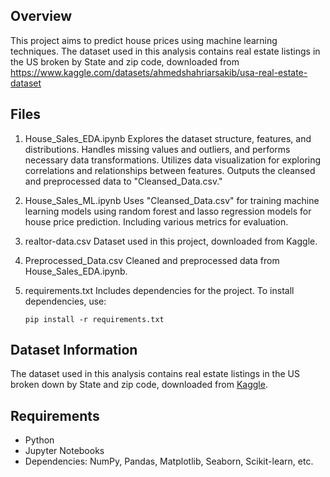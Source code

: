 ## Overview
This project aims to predict house prices using machine learning techniques. The dataset used in this analysis contains real estate listings in the US broken by State and zip code, downloaded from https://www.kaggle.com/datasets/ahmedshahriarsakib/usa-real-estate-dataset

## Files
1. House_Sales_EDA.ipynb
   Explores the dataset structure, features, and distributions. Handles missing values and outliers, and performs necessary data transformations. Utilizes data visualization for exploring correlations and relationships between features. Outputs the cleansed and preprocessed data to "Cleansed_Data.csv."

2. House_Sales_ML.ipynb
   Uses "Cleansed_Data.csv" for training machine learning models using random forest and lasso regression models for house price prediction. Including various metrics for evaluation. 

4. realtor-data.csv
   Dataset used in this project, downloaded from Kaggle.

5. Preprocessed_Data.csv
   Cleaned and preprocessed data from House_Sales_EDA.ipynb.

6. requirements.txt
   Includes dependencies for the project. To install dependencies, use:
     ```
     pip install -r requirements.txt
     ```

## Dataset Information
The dataset used in this analysis contains real estate listings in the US broken down by State and zip code, downloaded from [Kaggle](https://www.kaggle.com/datasets/ahmedshahriarsakib/usa-real-estate-dataset).

## Requirements
- Python
- Jupyter Notebooks
- Dependencies: NumPy, Pandas, Matplotlib, Seaborn, Scikit-learn, etc.
